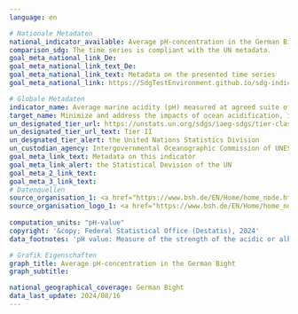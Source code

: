 ```yaml
---
language: en    

# Nationale Metadaten    
national_indicator_available: Average pH-concentration in the German Bight    
comparison_sdg: The time series is compliant with the UN metadata.    
goal_meta_national_link_De: 
goal_meta_national_link_text_De: 
goal_meta_national_link_text: Metadata on the presented time series
goal_meta_national_link: https://SdgTestEnvironment.github.io/sdg-indicators/public/Meta/14.3.1.pdf    

# Globale Metadaten    
indicator_name: Average marine acidity (pH) measured at agreed suite of representative sampling stations    
target_name: Minimize and address the impacts of ocean acidification, including through enhanced scientific cooperation at all levels    
un_designated_tier_url: https://unstats.un.org/sdgs/iaeg-sdgs/tier-classification/    
un_designated_tier_url_text: Tier II    
un_desgnated_tier_alert: the United Nations Statistics Division    
un_custodian_agency: Intergovernmental Oceanographic Commission of UNESCO (IOC-UNESCO)    
goal_meta_link_text: Metadata on this indicator    
goal_meta_link_alert: the Statistical Devision of the UN    
goal_meta_2_link_text:     
goal_meta_3_link_text:         
# Datenquellen
source_organisation_1: <a href="https://www.bsh.de/EN/Home/home_node.htm" target="_blank"> Federal Maritime and Hydrographic Agency </a>
source_organisation_logo_1: <a href="https://www.bsh.de/EN/Home/home_node.htm" target="_blank"><img src="https://sdg-indikatoren.de/public/OrgImgEn/bsh.png" alt="Logo bsh" style="height:60px; width:148px"/></a>
    
computation_units: "pH-value"    
copyright: '&copy; Federal Statistical Office (Destatis), 2024'    
data_footnotes: 'pH value: Measure of the strength of the acidic or alkaline effect of an watery solution.<br>• ph < 7 acidic.<br>• ph = 7 neutral.<br>• ph > 7 alkaline (basic).<br>• The data is based on a special evaluation and is not publicly available.<br>• 2023 preliminary data.'    

# Grafik Eigenschaften    
graph_title: Average pH-concentration in the German Bight
graph_subtitle:     

national_geographical_coverage: German Bight    
data_last_update: 2024/08/16    
---
```


<span></span>